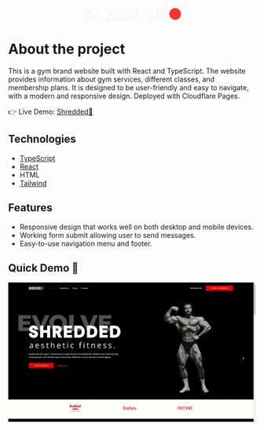 <p align='center'>
 <img src="src/assets/logobranca.png" width="200px">
</p>

# About the project
This is a gym brand website built with React and TypeScript. The website provides information about gym services, different classes, and membership plans.
It is designed to be user-friendly and easy to navigate, with a modern and responsive design. Deployed with Cloudflare Pages.

👉 Live Demo: <a href='https://1e1ab570.shredded.pages.dev/'>Shredded🔴</a>

## Technologies

- [TypeScript](https://www.typescriptlang.org/)
- [React](https://reactjs.org/)
- HTML
- [Tailwind](https://tailwindcss.com/)

## Features

- Responsive design that works well on both desktop and mobile devices.
- Working form submit allowing user to send messages.
- Easy-to-use navigation menu and footer.

## Quick Demo 📸
<p align='center'>
 <img src="src/assets/gif.gif" width='690px'>
</p>
